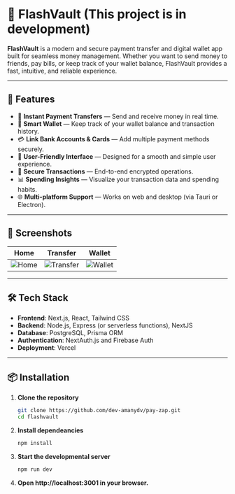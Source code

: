 # 💸 FlashVault (This project is in development)

**FlashVault** is a modern and secure payment transfer and digital wallet app built for seamless money management. Whether you want to send money to friends, pay bills, or keep track of your wallet balance, FlashVault provides a fast, intuitive, and reliable experience.

---

## 🚀 Features

- 🔄 **Instant Payment Transfers** — Send and receive money in real time.
- 👛 **Smart Wallet** — Keep track of your wallet balance and transaction history.
- 💳 **Link Bank Accounts & Cards** — Add multiple payment methods securely.
- 📱 **User-Friendly Interface** — Designed for a smooth and simple user experience.
- 🔐 **Secure Transactions** — End-to-end encrypted operations.
- 📊 **Spending Insights** — Visualize your transaction data and spending habits.
- 🌐 **Multi-platform Support** — Works on web and desktop (via Tauri or Electron).

---

## 📸 Screenshots
| Home | Transfer | Wallet |
|------|----------|--------|
| ![Home](./public/screenshots/home.png) | ![Transfer](./public/screenshots/transfer.png) | ![Wallet](./public/screenshots/wallet.png) |

---

## 🛠️ Tech Stack

- **Frontend**: Next.js, React, Tailwind CSS
- **Backend**: Node.js, Express (or serverless functions), NextJS
- **Database**: PostgreSQL, Prisma ORM 
- **Authentication**: NextAuth.js and Firebase Auth
- **Deployment**: Vercel

---

## 📦 Installation

1. **Clone the repository**
   ```bash
   git clone https://github.com/dev-amanydv/pay-zap.git
   cd flashvault
   ```
2. **Install dependeancies**
    ```bash
    npm install
    ```
3. **Start the developmental server**
    ```bash
    npm run dev
    ```
4. **Open http://localhost:3001 in your browser.**
